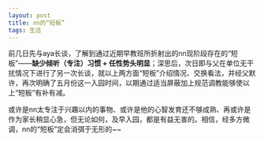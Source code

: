 ```yaml
---
layout: post
title: nn的“短板”
tags: 生活
---
```


前几日先与aya长谈，了解到通过近期早教班所折射出的nn现阶段存在的“短板”——**缺少倾听（专注）习惯 + 任性势头明显**；深思后，次日即与父在单位无干扰情况下进行了另一次长谈，就以上两方面“短板”介绍情况、交换看法，并经父默许，再次明确了五月份这一入园时间，以期通过适当屏蔽加上规范调教能够使以上“短板”有补有减。

或许是nn太专注于兴趣以内的事物、或许是他的心智发育还不够成熟、再或许是作为家长稍显心急，但无论如何，及早入园，都是有益无害的。相信，经多方微调，nn的“短板”定会消弭于无形的~~